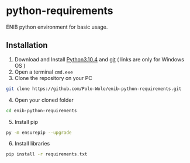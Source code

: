 # python-requirements
ENIB python environment for basic usage.

## Installation
1. Download and Install [Python3.10.4](https://www.python.org/ftp/python/3.10.4/python-3.10.4-amd64.exe) and [git](https://git-scm.com/download/win)   ( links are only for Windows OS )
2. Open a terminal ```cmd.exe```
3. Clone the repository on your PC
```bash
git clone https://github.com/Polo-Wolo/enib-python-requirements.git
```
4. Open your cloned folder
```bash
cd enib-python-requirements
```
5. Install pip
```bash
py -m ensurepip --upgrade
```
6. Install libraries
```bash
pip install -r requirements.txt
```
